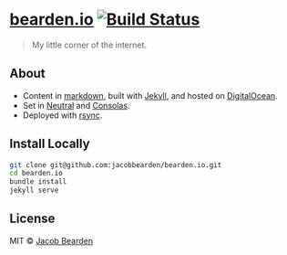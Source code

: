 # [bearden.io](http://bearden.io) [![Build Status](https://travis-ci.org/jacobbearden/bearden.io.svg?branch=master)](https://travis-ci.org/jacobbearden/bearden.io)

> My little corner of the internet.


## About
- Content in [markdown](//daringfireball.net/projects/markdown/), built with [Jekyll](//jekyllrb.com), and hosted on [DigitalOcean](//digitalocean.com).
- Set in [Neutral](//www.typotheque.com/fonts/neutral) and [Consolas](//www.microsoft.com/typography/fonts/family.aspx?FID=300).
- Deployed with [rsync](//rsync.samba.org/).


## Install Locally
```bash
git clone git@github.com:jacobbearden/bearden.io.git
cd bearden.io
bundle install
jekyll serve
```


## License
MIT © [Jacob Bearden](//bearden.io)
